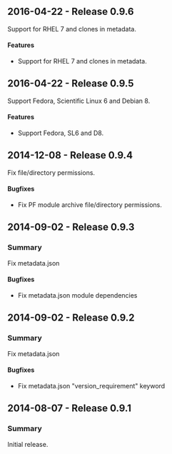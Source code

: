 ## 2016-04-22 - Release 0.9.6

Support for RHEL 7 and clones in metadata.

#### Features

- Support for RHEL 7 and clones in metadata.

## 2016-04-22 - Release 0.9.5

Support Fedora, Scientific Linux 6 and Debian 8.

#### Features

- Support Fedora, SL6 and D8.

## 2014-12-08 - Release 0.9.4

Fix file/directory permissions.

#### Bugfixes

- Fix PF module archive file/directory permissions.

## 2014-09-02 - Release 0.9.3

### Summary

Fix metadata.json

#### Bugfixes

- Fix metadata.json module dependencies

## 2014-09-02 - Release 0.9.2

### Summary

Fix metadata.json

#### Bugfixes

- Fix metadata.json "version_requirement" keyword

## 2014-08-07 - Release 0.9.1

### Summary

Initial release.
